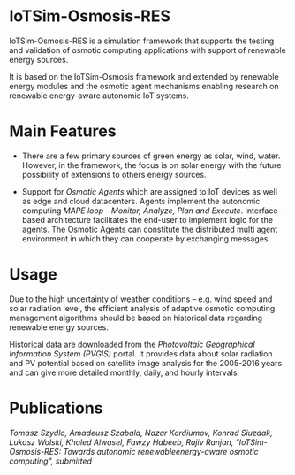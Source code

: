 # IoTSim-Osmosis-RES

IoTSim-Osmosis-RES is a simulation framework that supports the testing and validation of osmotic computing applications with support of renewable energy sources.

It is based on the IoTSim-Osmosis framework and extended by renewable energy modules and the osmotic agent mechanisms enabling research on renewable energy-aware autonomic IoT systems.

# Main Features

- There are a few primary sources of green energy as solar, wind, water. However, in the framework, the focus is on solar energy with the future possibility of extensions to others energy sources.

- Support for *Osmotic Agents* which are assigned to IoT devices as well as edge and cloud datacenters. Agents implement the autonomic computing *MAPE loop - Monitor, Analyze, Plan and Execute*. Interface-based architecture facilitates the end-user to implement logic for the agents. The Osmotic Agents can constitute the distributed multi agent environment in which they can cooperate by exchanging messages.

# Usage

Due to the high uncertainty of weather conditions – e.g. wind speed and solar radiation level, the efficient analysis of adaptive osmotic computing management algorithms should be based on historical data regarding renewable energy sources.

Historical data are downloaded from the *Photovoltaic Geographical Information System (PVGIS)* portal. It provides data about solar radiation and PV potential based on satellite image analysis for the 2005-2016 years and can give more detailed monthly, daily, and hourly intervals.


# Publications

*Tomasz Szydlo, Amadeusz Szabala, Nazar Kordiumov, Konrad Siuzdak, Lukasz Wolski, Khaled Alwasel, Fawzy Habeeb, Rajiv Ranjan, "IoTSim-Osmosis-RES: Towards autonomic renewableenergy-aware osmotic computing", submitted*
